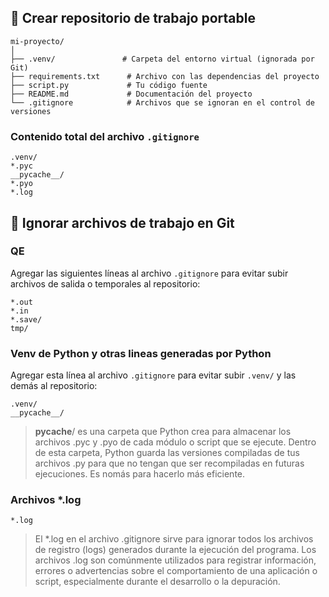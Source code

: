 ## 📁 Crear repositorio de trabajo portable

```
mi-proyecto/
│
├── .venv/               # Carpeta del entorno virtual (ignorada por Git)
├── requirements.txt      # Archivo con las dependencias del proyecto
├── script.py             # Tu código fuente
├── README.md             # Documentación del proyecto
└── .gitignore            # Archivos que se ignoran en el control de versiones
```

### Contenido total del archivo `.gitignore`

```
.venv/
*.pyc
__pycache__/
*.pyo
*.log
```



## 📁 Ignorar archivos de trabajo en Git

### QE

Agregar las siguientes líneas al archivo `.gitignore` para evitar subir archivos de salida o temporales al repositorio:

```gitignore
*.out
*.in
*.save/
tmp/
```

### Venv de Python y otras lineas generadas por Python

Agregar esta línea al archivo `.gitignore` para evitar subir `.venv/` y las demás al repositorio:

```gitignore
.venv/
__pycache__/
```
> __pycache__/ es una carpeta que Python crea para almacenar los archivos .pyc y .pyo de cada módulo o script que se ejecute. Dentro de esta carpeta, Python guarda las versiones compiladas de tus archivos .py para que no tengan que ser recompiladas en futuras ejecuciones. Es nomás para hacerlo más eficiente.

### Archivos *.log 

```gitignore
*.log
```

> El *.log en el archivo .gitignore sirve para ignorar todos los archivos de registro (logs) generados durante la ejecución del programa. Los archivos .log son comúnmente utilizados para registrar información, errores o advertencias sobre el comportamiento de una aplicación o script, especialmente durante el desarrollo o la depuración.
